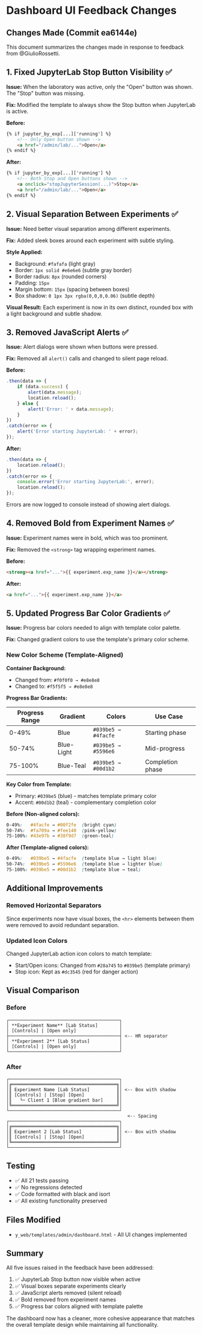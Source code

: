 # Dashboard UI Feedback Changes

## Changes Made (Commit ea6144e)

This document summarizes the changes made in response to feedback from @GiulioRossetti.

## 1. Fixed JupyterLab Stop Button Visibility ✅

**Issue:** When the laboratory was active, only the "Open" button was shown. The "Stop" button was missing.

**Fix:** Modified the template to always show the Stop button when JupyterLab is active.

**Before:**
```html
{% if jupyter_by_exp[...]['running'] %}
    <!-- Only Open button shown -->
    <a href="/admin/lab/...">Open</a>
{% endif %}
```

**After:**
```html
{% if jupyter_by_exp[...]['running'] %}
    <!-- Both Stop and Open buttons shown -->
    <a onclick="stopJupyterSession(...)">Stop</a>
    <a href="/admin/lab/...">Open</a>
{% endif %}
```

## 2. Visual Separation Between Experiments ✅

**Issue:** Need better visual separation among different experiments.

**Fix:** Added sleek boxes around each experiment with subtle styling.

**Style Applied:**
- Background: `#fafafa` (light gray)
- Border: `1px solid #e6e6e6` (subtle gray border)
- Border radius: `8px` (rounded corners)
- Padding: `15px`
- Margin bottom: `15px` (spacing between boxes)
- Box shadow: `0 1px 3px rgba(0,0,0,0.06)` (subtle depth)

**Visual Result:**
Each experiment is now in its own distinct, rounded box with a light background and subtle shadow.

## 3. Removed JavaScript Alerts ✅

**Issue:** Alert dialogs were shown when buttons were pressed.

**Fix:** Removed all `alert()` calls and changed to silent page reload.

**Before:**
```javascript
.then(data => {
    if (data.success) {
        alert(data.message);
        location.reload();
    } else {
        alert('Error: ' + data.message);
    }
})
.catch(error => {
    alert('Error starting JupyterLab: ' + error);
});
```

**After:**
```javascript
.then(data => {
    location.reload();
})
.catch(error => {
    console.error('Error starting JupyterLab:', error);
    location.reload();
});
```

Errors are now logged to console instead of showing alert dialogs.

## 4. Removed Bold from Experiment Names ✅

**Issue:** Experiment names were in bold, which was too prominent.

**Fix:** Removed the `<strong>` tag wrapping experiment names.

**Before:**
```html
<strong><a href="...">{{ experiment.exp_name }}</a></strong>
```

**After:**
```html
<a href="...">{{ experiment.exp_name }}</a>
```

## 5. Updated Progress Bar Color Gradients ✅

**Issue:** Progress bar colors needed to align with template color palette.

**Fix:** Changed gradient colors to use the template's primary color scheme.

### New Color Scheme (Template-Aligned)

**Container Background:**
- Changed from: `#f0f0f0 → #e8e8e8`
- Changed to: `#f5f5f5 → #e8e8e8`

**Progress Bar Gradients:**

| Progress Range | Gradient | Colors | Use Case |
|---------------|----------|--------|----------|
| 0-49% | Blue | `#039be5 → #4facfe` | Starting phase |
| 50-74% | Blue-Light | `#039be5 → #5596e6` | Mid-progress |
| 75-100% | Blue-Teal | `#039be5 → #00d1b2` | Completion phase |

**Key Color from Template:**
- Primary: `#039be5` (blue) - matches template primary color
- Accent: `#00d1b2` (teal) - complementary completion color

**Before (Non-aligned colors):**
```css
0-49%:   #4facfe → #00f2fe  (bright cyan)
50-74%:  #fa709a → #fee140  (pink-yellow)
75-100%: #43e97b → #38f9d7  (green-teal)
```

**After (Template-aligned colors):**
```css
0-49%:   #039be5 → #4facfe  (template blue → light blue)
50-74%:  #039be5 → #5596e6  (template blue → lighter blue)
75-100%: #039be5 → #00d1b2  (template blue → teal)
```

## Additional Improvements

### Removed Horizontal Separators
Since experiments now have visual boxes, the `<hr>` elements between them were removed to avoid redundant separation.

### Updated Icon Colors
Changed JupyterLab action icon colors to match template:
- Start/Open icons: Changed from `#28a745` to `#039be5` (template primary)
- Stop icon: Kept as `#dc3545` (red for danger action)

## Visual Comparison

### Before
```
┌─────────────────────────────────────────┐
│ **Experiment Name** [Lab Status]        │
│ [Controls] | [Open only]                │
├─────────────────────────────────────────┤ <-- HR separator
│ **Experiment 2** [Lab Status]           │
│ [Controls] | [Open only]                │
└─────────────────────────────────────────┘
```

### After
```
┌─────────────────────────────────────────┐
│╔═══════════════════════════════════════╗│
│║ Experiment Name [Lab Status]          ║│ <-- Box with shadow
│║ [Controls] | [Stop] [Open]            ║│
│║   └─ Client 1 [Blue gradient bar]     ║│
│╚═══════════════════════════════════════╝│
└─────────────────────────────────────────┘
                                             <-- Spacing
┌─────────────────────────────────────────┐
│╔═══════════════════════════════════════╗│
│║ Experiment 2 [Lab Status]             ║│ <-- Box with shadow
│║ [Controls] | [Stop] [Open]            ║│
│╚═══════════════════════════════════════╝│
└─────────────────────────────────────────┘
```

## Testing

- ✅ All 21 tests passing
- ✅ No regressions detected
- ✅ Code formatted with black and isort
- ✅ All existing functionality preserved

## Files Modified

- `y_web/templates/admin/dashboard.html` - All UI changes implemented

## Summary

All five issues raised in the feedback have been addressed:
1. ✅ JupyterLab Stop button now visible when active
2. ✅ Visual boxes separate experiments clearly
3. ✅ JavaScript alerts removed (silent reload)
4. ✅ Bold removed from experiment names
5. ✅ Progress bar colors aligned with template palette

The dashboard now has a cleaner, more cohesive appearance that matches the overall template design while maintaining all functionality.
